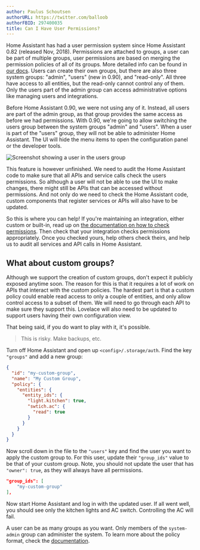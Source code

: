 ```yaml
---
author: Paulus Schoutsen
authorURL: https://twitter.com/balloob
authorFBID: 297400035
title: Can I Have User Permissions?
---
```


Home Assistant has had a user permission system since Home Assistant 0.82 (released Nov, 2018). Permissions are attached to groups, a user can be part of multiple groups, user permissions are based on merging the permission policies of all of its groups. More detailed info can be found in [our docs](auth_permissions.md). Users can create their own groups, but there are also three system groups: "admin", "users" (new in 0.90), and "read-only". All three have access to all entities, but the read-only cannot control any of them. Only the users part of the admin group can access administrative options like managing users and integrations.

Before Home Assistant 0.90, we were not using any of it. Instead, all users are part of the admin group, as that group provides the same access as before we had permissions. With 0.90, we're going to allow switching the users group between the system groups "admin" and "users". When a user is part of the "users" group, they will not be able to administer Home Assistant. The UI will hide the menu items to open the configuration panel or the developer tools.

![Screenshot showing a user in the users group](/img/en/blog/2019-03-user-permissions/screenshot.png)

This feature is however unfinished. We need to audit the Home Assistant code to make sure that all APIs and service calls check the users permissions. So although a user will not be able to use the UI to make changes, there might still be APIs that can be accessed without permissions. And not only do we need to check the Home Assistant code, custom components that register services or APIs will also have to be updated.

So this is where you can help! If you're maintaining an integration, either custom or built-in, read up on [the documentation on how to check permissions](/docs/en/next/auth_permissions.html##checking-permissions). Then check that your integration checks permissions appropriately. Once you checked yours, help others check theirs, and help us to audit all services and API calls in Home Assistant.

## What about custom groups?

Although we support the creation of custom groups, don't expect it publicly exposed anytime soon. The reason for this is that it requires a lot of work on APIs that interact with the custom policies. The hardest part is that a custom policy could enable read access to only a couple of entities, and only allow control access to a subset of them. We will need to go through each API to make sure they support this. Lovelace will also need to be updated to support users having their own configuration view.

That being said, if you do want to play with it, it's possible.

> This is risky. Make backups, etc.

Turn off Home Assistant and open up `<config>/.storage/auth`. Find the key `"groups"` and add a new group:

```json
{
  "id": "my-custom-group",
  "name": "My Custom Group",
  "policy": {
    "entities": {
      "entity_ids": {
        "light.kitchen": true,
        "swtich.ac": {
          "read": true
        }
      }
    }
  }
}
```

Now scroll down in the file to the `"users"` key and find the user you want to apply the custom group to. For this user, update their `"group_ids"` value to be that of your custom group. Note, you should not update the user that has `"owner": true`, as they will always have all permissions.

```json
"group_ids": [
    "my-custom-group"
],
```

Now start Home Assistant and log in with the updated user. If all went well, you should see only the kitchen lights and AC switch. Controlling the AC will fail.

A user can be as many groups as you want. Only members of the `system-admin` group can administer the system. To learn more about the policy format, check the [documentation](/docs/en/next/auth_permissions.html).
